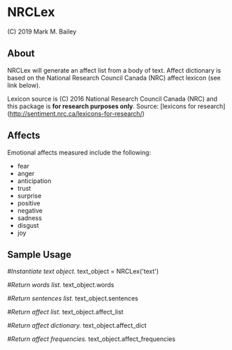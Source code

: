 # NRCLex

(C) 2019 Mark M. Bailey

## About
NRCLex will generate an affect list from a body of text.  Affect dictionary is based on the National Research Council Canada (NRC) affect lexicon (see link below).

Lexicon source is (C) 2016 National Research Council Canada (NRC) and this package is **for research purposes only**.  Source: [lexicons for research] (http://sentiment.nrc.ca/lexicons-for-research/)

## Affects
Emotional affects measured include the following:

* fear
* anger
* anticipation
* trust
* surprise
* positive
* negative
* sadness
* disgust
* joy

## Sample Usage

*#Instantiate text object.*
text_object = NRCLex('text')

*#Return words list.*
text_object.words

*#Return sentences list.*
text_object.sentences

*#Return affect list.*
text_object.affect_list

*#Return affect dictionary.*
text_object.affect_dict

*#Return affect frequencies.*
text_object.affect_frequencies
